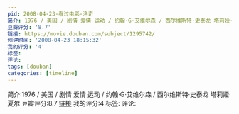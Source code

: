 ```yaml
---
pid: 2008-04-23-看过电影-洛奇
简介: 1976 / 美国 / 剧情 爱情 运动 / 约翰·G·艾维尔森 / 西尔维斯特·史泰龙 塔莉娅·夏尔
豆瓣评分: '8.7'
链接: https://movie.douban.com/subject/1295742/
创建时间: '2008-04-23 18:15:32'
我的评分: '4'
标签:
评论:
tags: [douban]
categories: [timeline]
---
```

简介:1976 / 美国 / 剧情 爱情 运动 / 约翰·G·艾维尔森 / 西尔维斯特·史泰龙 塔莉娅·夏尔
豆瓣评分:8.7
[链接](https://movie.douban.com/subject/1295742/)
我的评分:4
标签:
评论:
